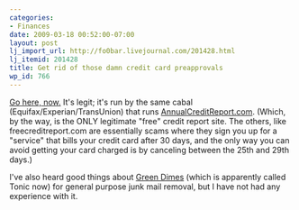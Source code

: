 ```yaml
---
categories:
- Finances
date: 2009-03-18 00:52:00-07:00
layout: post
lj_import_url: http://fo0bar.livejournal.com/201428.html
lj_itemid: 201428
title: Get rid of those damn credit card preapprovals
wp_id: 766
---
```

[Go here, now.](https://www.optoutprescreen.com/) It's legit; it's run by the same cabal (Equifax/Experian/TransUnion) that runs [AnnualCreditReport.com](https://www.annualcreditreport.com/). (Which, by the way, is the ONLY legitimate "free" credit report site. The others, like freecreditreport.com are essentially scams where they sign you up for a "service" that bills your credit card after 30 days, and the only way you can avoid getting your card charged is by canceling between the 25th and 29th days.)

I've also heard good things about [Green Dimes](http://www.greendimes.com/) (which is apparently called Tonic now) for general purpose junk mail removal, but I have not had any experience with it.
